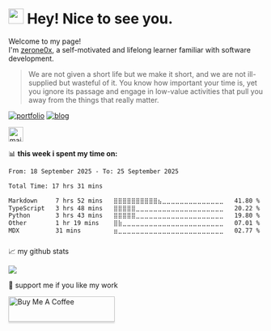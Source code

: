 <h1><img src="https://emojis.slackmojis.com/emojis/images/1531849430/4246/blob-sunglasses.gif?1531849430" width="30"/> Hey! Nice to see you.</h1>


<p>Welcome to my page! </br> I'm <a href="https://trine.dev/" target="_blank">zerone0x</a>, a self-motivated and lifelong learner familiar with software development. </p>
<blockquote>We are not given a short life but we make it short, and we are not ill-supplied but wasteful of it. You know how important your time is, yet you ignore its passage and engage in low-value activities that pull you away from the things that really matter.</blockquote>

<!-- ## 🔗 Links -->
[![portfolio](https://img.shields.io/badge/my_portfolio-000?style=for-the-badge&logo=ko-fi&logoColor=white)](https://trine.dev/)
[![blog](https://img.shields.io/badge/my_blog-000?style=for-the-badge&logo=blogger&logoColor=white)](https://hi.trine.dev/)
<!-- [![linkedin](https://img.shields.io/badge/linkedin-0A66C2?style=for-the-badge&logo=linkedin&logoColor=white)](https://www.linkedin.com/in/zerone0x/) -->
<img src="https://img.shields.io/static/v1?message=Mail&logo=gmail&label=hi@trine.dev&color=D14836&logoColor=white&labelColor=81b29a&style=for-the-badge" height="29" alt="mail logo"  />
<!-- <a href="discordapp.com/users/326660148355661825" target="_blank">
    <img src="https://img.shields.io/static/v1?message=Discord&logo=discord&label=0xy#2276&color=03045e&logoColor=white&labelColor=&style=for-the-badge" height="29" alt="discord logo"  />
    
<img src="https://komarev.com/ghpvc/?username=zerone0x&color=brightgreen&label=Views&style=for-the-badge" />
</a> -->

</a>
<!-- <a href="https://ko-fi.com/zerone0x">
  <img src="https://cdn.ko-fi.com/cdn/kofi3.png?v=3" height="50" width="210" alt="zerone0x" />
</a> -->




<!-- ## 🛠 I have knowledge of


<div>

 <img src="https://skillicons.dev/icons?i=html" height="40" alt="html5 logo" />

 <img src="https://skillicons.dev/icons?i=css" height="40" alt="css3 logo" />

 <img src="https://skillicons.dev/icons?i=sass" height="40" alt="sass logo" />

 <img src="https://skillicons.dev/icons?i=tailwind" height="40" alt="tailwindcss logo" />

 <img src="https://skillicons.dev/icons?i=js" height="40" alt="javascript logo" />

 <img src="https://skillicons.dev/icons?i=ts" height="40" alt="typescript logo" />

 <img src="https://skillicons.dev/icons?i=react" height="40" alt="react logo" />

 <img src="https://skillicons.dev/icons?i=redux" height="40" alt="redux logo"  />
  
 <img src="https://skillicons.dev/icons?i=nextjs" height="40" alt="nextjs logo" />

 <img src="https://skillicons.dev/icons?i=graphql" height="40" alt="graphql logo"  />

 <img src="https://skillicons.dev/icons?i=nodejs" height="40" alt="nodejs logo" />

 <img src="https://skillicons.dev/icons?i=express" height="40" alt="express logo"  />

 <img src="https://skillicons.dev/icons?i=nestjs" height="40" alt="nestjs logo" />

 <img src="https://skillicons.dev/icons?i=sequelize" height="40" alt="sequelize logo" />

 <img src="https://skillicons.dev/icons?i=postgres" height="40" alt="postgresql logo" />
 
 <img src="https://skillicons.dev/icons?i=angular" height="40" alt="angularjs logo"  />

 <img src="https://skillicons.dev/icons?i=docker" height="40" alt="docker logo"  />
 
 <img src="https://skillicons.dev/icons?i=jest" height="40" alt="jest logo" />
 

</div> -->

📊 **this week i spent my time on:**
  <!--START_SECTION:waka-->

```txt
From: 18 September 2025 - To: 25 September 2025

Total Time: 17 hrs 31 mins

Markdown     7 hrs 52 mins   ⣿⣿⣿⣿⣿⣿⣿⣿⣿⣿⣦⣀⣀⣀⣀⣀⣀⣀⣀⣀⣀⣀⣀⣀⣀   41.80 %
TypeScript   3 hrs 48 mins   ⣿⣿⣿⣿⣿⣀⣀⣀⣀⣀⣀⣀⣀⣀⣀⣀⣀⣀⣀⣀⣀⣀⣀⣀⣀   20.22 %
Python       3 hrs 43 mins   ⣿⣿⣿⣿⣿⣀⣀⣀⣀⣀⣀⣀⣀⣀⣀⣀⣀⣀⣀⣀⣀⣀⣀⣀⣀   19.80 %
Other        1 hr 19 mins    ⣿⣷⣀⣀⣀⣀⣀⣀⣀⣀⣀⣀⣀⣀⣀⣀⣀⣀⣀⣀⣀⣀⣀⣀⣀   07.01 %
MDX          31 mins         ⣶⣀⣀⣀⣀⣀⣀⣀⣀⣀⣀⣀⣀⣀⣀⣀⣀⣀⣀⣀⣀⣀⣀⣀⣀   02.77 %
```

<!--END_SECTION:waka-->

###


📈 my github stats


![](https://pixel-profile.vercel.app/api/github-stats?username=zerone0x&screen_effect=true&background=linear-gradient(to%20bottom%20right%2C%20%232aeeff%2C%20%235580eb))

<!-- <div>


<p align="center"> <img src="https://github-readme-stats.vercel.app/api?username=zerone0x&show_icons=true&theme=gotham" alt="zerone0x" />
  <img src="https://github-readme-stats.vercel.app/api?hide_title=false&hide_rank=false&show_icons=true&include_all_commits=true&count_private=true&disable_animations=false&theme=gruvbox_light&locale=en&hide_border=false&username=zerone0x" height="150" alt="stats graph"  />
  <img src="https://github-readme-stats.vercel.app/api/top-langs?locale=en&hide_title=false&layout=compact&card_width=320&langs_count=5&theme=gruvbox_light&hide_border=false&username=zerone0x" height="150" alt="languages graph"  />
  <a href="https://leetcode.com/">
  <img align="center" src="https://leetcode.card.workers.dev/?username=curblc&theme=wtf&extension=activity" />
</a>
</div> -->
🫶 support me if you like my work

<a href="https://buymeacoffee.com/soberzml23d" target="_blank">
  <img src="https://www.buymeacoffee.com/assets/img/custom_images/orange_img.png" alt="Buy Me A Coffee" style="height: 50px; width: 210px; box-shadow: 0px 3px 2px 0px rgba(190, 190, 190, 0.5); -webkit-box-shadow: 0px 3px 2px 0px rgba(190, 190, 190, 0.5);" />
